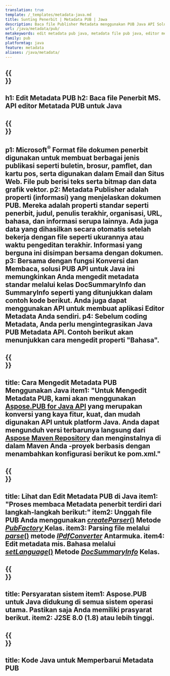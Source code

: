 ```yaml
---
translation: true
template: /_templates/metadata-java.md
title: Sunting Penerbit | Metadata PUB | Jawa
description: Baca file Publisher Metadata menggunakan PUB Java API Solution lintas platform. Java API lokal memberi Anda akses ke properti SummaryInfo dan DocSummaryInfo.
url: /java/metadata/pub/
metakeywords: edit metadata pub java, metadata file pub java, editor metadata penerbit java, baca metadata file pub java, baca metadata pub java
family: pub
platformtag: java
feature: metadata
aliases: /java/metadata/
---
```


{{<section banner>}}
---
h1: Edit Metadata PUB
h2: Baca file Penerbit MS. API editor Metatada PUB untuk Java
---

{{<section overview>}}
---
p1: Microsoft<sup>®</sup> Format file dokumen penerbit digunakan untuk membuat berbagai jenis publikasi seperti buletin, brosur, pamflet, dan kartu pos, serta digunakan dalam Email dan Situs Web. File pub berisi teks serta bitmap dan data grafik vektor.
p2: Metadata Publisher adalah properti (informasi) yang menjelaskan dokumen PUB. Mereka adalah properti standar seperti penerbit, judul, penulis terakhir, organisasi, URL, bahasa, dan informasi serupa lainnya. Ada juga data yang dihasilkan secara otomatis setelah bekerja dengan file seperti ukurannya atau waktu pengeditan terakhir. Informasi yang berguna ini disimpan bersama dengan dokumen.
p3: Bersama dengan fungsi Konversi dan Membaca, solusi PUB API untuk Java ini memungkinkan Anda mengedit metadata standar melalui kelas DocSummaryInfo dan SummaryInfo seperti yang ditunjukkan dalam contoh kode berikut. Anda juga dapat menggunakan API untuk membuat aplikasi Editor Metadata Anda sendiri.
p4: Sebelum coding Metadata, Anda perlu mengintegrasikan Java PUB Metadata API. Contoh berikut akan menunjukkan cara mengedit properti "Bahasa".
---

{{<section widget>}}
---
title: Cara Mengedit Metadata PUB Menggunakan Java
item1: "Untuk Mengedit Metadata PUB, kami akan menggunakan [Aspose.PUB for Java API](https://products.aspose.com/pub/java/) yang merupakan konversi yang kaya fitur, kuat, dan mudah digunakan API untuk platform Java. Anda dapat mengunduh versi terbarunya langsung dari [Aspose Maven Repository](https://repository.aspose.com/pub/) dan menginstalnya di dalam Maven Anda -proyek berbasis dengan menambahkan konfigurasi berikut ke pom.xml."
---

{{<section feature1>}}
---
title: Lihat dan Edit Metadata PUB di Java
item1: "Proses membaca Metadata penerbit terdiri dari langkah-langkah berikut:"
item2: Unggah file PUB Anda menggunakan [*createParser*()](https://reference.aspose.com/pub/java/com.aspose.pub/PubFactory#createParser-java.lang.String-) Metode [*PubFactory* ](https://reference.aspose.com/pub/java/com.aspose.pub/pubfactory/) Kelas.
item3: Parsing file melalui [*parse*()](https://reference.aspose.com/pub/java/com.aspose.pub/IPubParser#parse--) metode [*IPdfConverter*](https://reference.aspose.com/pub/java/com.aspose.pub/IPubParser) Antarmuka.
item4: Edit metadata mis. Bahasa melalui [*setLanguage*()](https://reference.aspose.com/pub/java/com.aspose.pub/DocSummaryInfo#setLanguage-java.lang.String-) Metode [*DocSummaryInfo*](https://reference.aspose.com/pub/java/com.aspose.pub/DocSummaryInfo) Kelas.
---

{{<section feature2>}}
---
title: Persyaratan sistem
item1: Aspose.PUB untuk Java didukung di semua sistem operasi utama. Pastikan saja Anda memiliki prasyarat berikut.
item2: J2SE 8.0 (1.8) atau lebih tinggi.
---

{{<section codeexample>}}
---
title: Kode Java untuk Memperbarui Metadata PUB
---